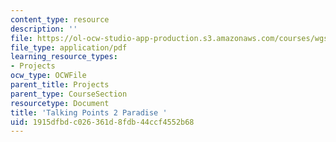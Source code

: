 ```yaml
---
content_type: resource
description: ''
file: https://ol-ocw-studio-app-production.s3.amazonaws.com/courses/wgs-s10-special-topics-in-women-gender-studies-seminar-latina-womens-voices-spring-2010/1915dfbdc026361d8fdb44ccf4552b68_MITWGS_S10S10_tp2_paradise.pdf
file_type: application/pdf
learning_resource_types:
- Projects
ocw_type: OCWFile
parent_title: Projects
parent_type: CourseSection
resourcetype: Document
title: 'Talking Points 2 Paradise '
uid: 1915dfbd-c026-361d-8fdb-44ccf4552b68
---
```

